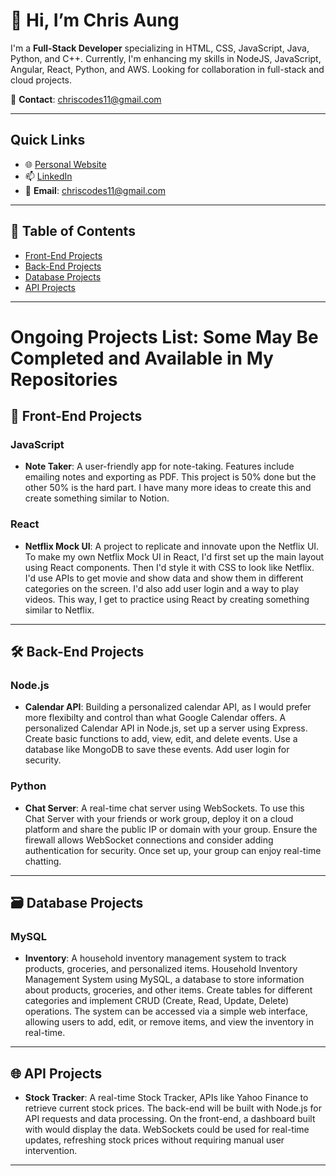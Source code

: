 # 👋 Hi, I’m Chris Aung 

I'm a **Full-Stack Developer** specializing in HTML, CSS, JavaScript, Java, Python, and C++. Currently, 
I'm enhancing my skills in NodeJS, JavaScript, Angular, React, Python, and AWS. Looking for collaboration in full-stack and cloud projects.

📧 **Contact**: [chriscodes11@gmail.com](mailto:chriscodes11@gmail.com)

---

## Quick Links

- 🌐 [Personal Website](https://chrisaung11.github.io/portfolio/)
- 📫 [LinkedIn](https://www.linkedin.com/in/kkaungllc/)
- 📧 **Email**: chriscodes11@gmail.com

---

## 📖 Table of Contents

- [Front-End Projects](#front-end-projects)
- [Back-End Projects](#back-end-projects)
- [Database Projects](#database-projects)
- [API Projects](#api-projects)
---

# Ongoing Projects List: Some May Be Completed and Available in My Repositories

## 🎨 Front-End Projects

### JavaScript

- **Note Taker**: A user-friendly app for note-taking. Features include emailing notes and exporting as PDF. This project is 50% done but the other 50% is the hard part. I have many more ideas to create this and create something similar to Notion.

### React

- **Netflix Mock UI**: A project to replicate and innovate upon the Netflix UI. To make my own Netflix Mock UI in React, I'd first set up the main layout using React components. Then I'd style it with CSS to look like Netflix. I'd use APIs to get movie and show data and show them in different categories on the screen. I'd also add user login and a way to play videos. This way, I get to practice using React by creating something similar to Netflix.

---

## 🛠 Back-End Projects

### Node.js

- **Calendar API**: Building a personalized calendar API, as I would prefer more flexibilty and control than what Google Calendar offers. A personalized Calendar API in Node.js, set up a server using Express. Create basic functions to add, view, edit, and delete events. Use a database like MongoDB to save these events. Add user login for security. 

### Python

- **Chat Server**: A real-time chat server using WebSockets. To use this Chat Server with your friends or work group, deploy it on a cloud platform and share the public IP or domain with your group. Ensure the firewall allows WebSocket connections and consider adding authentication for security. Once set up, your group can enjoy real-time chatting.

---

## 🗃 Database Projects

### MySQL

- **Inventory**: A household inventory management system to track products, groceries, and personalized items. Household Inventory Management System using MySQL, a database to store information about products, groceries, and other items. Create tables for different categories and implement CRUD (Create, Read, Update, Delete) operations. The system can be accessed via a simple web interface, allowing users to add, edit, or remove items, and view the inventory in real-time.

---

## 🌐 API Projects

- **Stock Tracker**: A real-time Stock Tracker, APIs like Yahoo Finance to retrieve current stock prices. The back-end will be built with Node.js for API requests and data processing. On the front-end, a dashboard built with would display the data. WebSockets could be used for real-time updates, refreshing stock prices without requiring manual user intervention.

---
